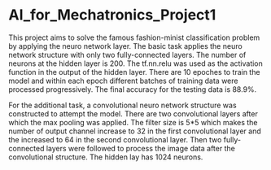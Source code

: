# AI_for_Mechatronics_Project1
This project aims to solve the famous fashion-minist classification problem by applying the neuro network layer.
The basic task applies the neuro network structure with only two fully-connected layers. The number of neurons at 
the hidden layer is 200. The tf.nn.relu was used as the activation function in the output of the hidden layer. There
are 10 epoches to train the model and within each epoch different batches of training data were processed progressively.
The final accuracy for the testing data is 88.9%. 

For the additional task, a convolutional neuro network structure was constructed to attempt the model. There are two 
convolutional layers after which the max pooling was applied. The filter size is 5*5 which makes the number of output
channel increase to 32 in the first convolutional layer and the increased to 64 in the second convolutional layer. Then 
two fully-connected layers were followed to process the image data after the convolutional structure. The hidden lay has 
1024 neurons. 
